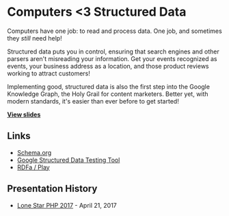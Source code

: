# Computers <3 Structured Data

Computers have one job: to read and process data. One job, and sometimes they *still* need help!

Structured data puts you in control, ensuring that search engines and other parsers aren't misreading your information. Get your events recognized as events, your business address as a location, and those product reviews working to attract customers!

Implementing good, structured data is also the first step into the Google Knowledge Graph, the Holy Grail for content marketers. Better yet, with modern standards, it's easier than ever before to get started!

**[View slides](https://stevegrunwell.github.io/structured-data)**

## Links

* [Schema.org](https://schema.org)
* [Google Structured Data Testing Tool](https://search.google.com/structured-data/testing-tool/)
* [RDFa / Play](https://rdfa.info/play/)


## Presentation History

* [Lone Star PHP 2017](http://lonestarphp.com/) - April 21, 2017
